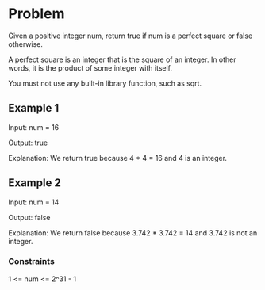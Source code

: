 # Problem

Given a positive integer num, return true if num is a perfect square or false otherwise.

A perfect square is an integer that is the square of an integer. In other words, it is the product of some integer with itself.

You must not use any built-in library function, such as sqrt.

## Example 1

Input: num = 16

Output: true

Explanation: We return true because 4 * 4 = 16 and 4 is an integer.

## Example 2

Input: num = 14

Output: false

Explanation: We return false because 3.742 * 3.742 = 14 and 3.742 is not an integer.
 
### Constraints

1 <= num <= 2^31 - 1
